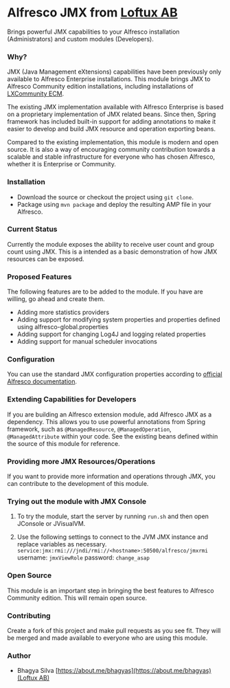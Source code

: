 # Alfresco JMX from [Loftux AB](https://www.loftux.com)

Brings powerful JMX capabilities to your Alfresco installation (Administrators) and custom modules (Developers).

### Why?

JMX (Java Management eXtensions) capabilities have been previously only available to Alfresco Enterprise installations.  This module brings JMX to Alfresco Community edition installations, including installations of [LXCommunity ECM](https://loftux.se/en/products-and-add-ons/lxcommunity).

The existing JMX implementation available with Alfresco Enterprise is based on a proprietary implementation of JMX related beans. Since then, Spring framework has included built-in support for adding annotations to make it easier to develop and build JMX resource and operation exporting beans. 

Compared to the existing implementation, this module is modern and open source. It is also a way of encouraging community contribution towards a scalable and stable infrastructure for everyone who has chosen Alfresco, whether it is Enterprise or Community.

### Installation
- Download the source or checkout the project using `git clone`.
- Package using `mvn package` and deploy the resulting AMP file in your Alfresco.

### Current Status
Currently the module exposes the ability to receive user count and group count using JMX. This is a intended as a basic demonstration of how JMX resources can be exposed.

### Proposed Features
The following features are to be added to the module. If you have are willing, go ahead and create them.

- Adding more statistics providers
- Adding support for modifying system properties and properties defined using alfresco-global.properties
- Adding support for changing Log4J and logging related properties
- Adding support for manual scheduler invocations

### Configuration

You can use the standard JMX configuration properties according to [official Alfresco documentation](http://docs.alfresco.com/5.1/concepts/jmx-intro-config.html).

### Extending Capabilities for Developers
If you are building an Alfresco extension module, add Alfresco JMX as a dependency. This allows you to use powerful annotations from Spring framework, such as `@ManagedResource`, `@ManagedOperation`, `@ManagedAttribute` within your code. See the existing beans defined within the source of this module for reference.

### Providing more JMX Resources/Operations
If you want to provide more information and operations through JMX, you can contribute to the development of this module.

### Trying out the module with JMX Console

1. To try the module, start the server by running `run.sh` and then open JConsole or JVisualVM.

2. Use the following settings to connect to the JVM JMX instance and replace variables as necessary.
 `service:jmx:rmi:///jndi/rmi://<hostname>:50500/alfresco/jmxrmi`  
  username: `jmxViewRole` password: `change_asap`

### Open Source
This module is an important step in bringing the best features to Alfresco Community edition. This will remain open source.

### Contributing
Create a fork of this project and make pull requests as you see fit. They will be merged and made available to everyone who are using this module.

### Author
- Bhagya Silva [https://about.me/bhagyas](https://about.me/bhagyas) [(Loftux AB)](https://www.loftux.com)


